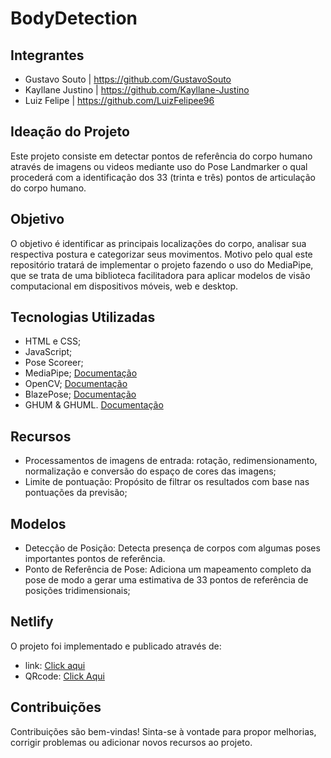 ﻿
# BodyDetection

## Integrantes 

- Gustavo Souto | https://github.com/GustavoSouto
- Kayllane Justino | https://github.com/Kayllane-Justino
- Luiz Felipe | https://github.com/LuizFelipee96


## Ideação do Projeto
Este projeto consiste em detectar pontos de referência do corpo humano através de imagens ou videos mediante uso do Pose Landmarker o qual procederá com a identificação dos 33 (trinta e três) pontos de articulação do corpo humano. 

## Objetivo

O objetivo é identificar as principais localizações do corpo, analisar sua respectiva postura e categorizar seus movimentos. Motivo pelo qual este repositório tratará de implementar o projeto fazendo o uso do MediaPipe, que se trata de uma biblioteca facilitadora para aplicar modelos de visão computacional em dispositivos móveis, web e desktop.

## Tecnologias Utilizadas
- HTML e CSS;
- JavaScript;
- Pose Scoreer; 
- MediaPipe; [Documentação](https://ai.google.dev/edge/mediapipe/solutions/guide?hl=pt-br)
- OpenCV; [Documentação](https://docs.opencv.org/4.x/index.html)
- BlazePose; [Documentação](https://arxiv.org/abs/2006.10204)
- GHUM & GHUML. [Documentação](https://openaccess.thecvf.com/content_CVPR_2020/papers/Xu_GHUM__GHUML_Generative_3D_Human_Shape_and_Articulated_Pose_CVPR_2020_paper.pdf)

## Recursos 
- Processamentos de imagens de entrada: rotação, redimensionamento, normalização e conversão do espaço de cores das imagens;
- Limite de pontuação: Propósito de filtrar os resultados com base nas pontuações da previsão;

## Modelos
- Detecção de Posição: Detecta presença de corpos com algumas poses importantes pontos de referência.
- Ponto de Referência de Pose: Adiciona um mapeamento completo da pose de modo a gerar uma estimativa de 33 pontos de referência de posições tridimensionais;

## Netlify
O projeto foi implementado e publicado através de:

- link: [Click aqui](https://bodydetection.netlify.app/)
- QRcode: [Click Aqui](./Imagens/QRCode/QRBodyDetection.jpg)


## Contribuições
Contribuições são bem-vindas! Sinta-se à vontade para propor melhorias, corrigir problemas ou adicionar novos recursos ao projeto.
